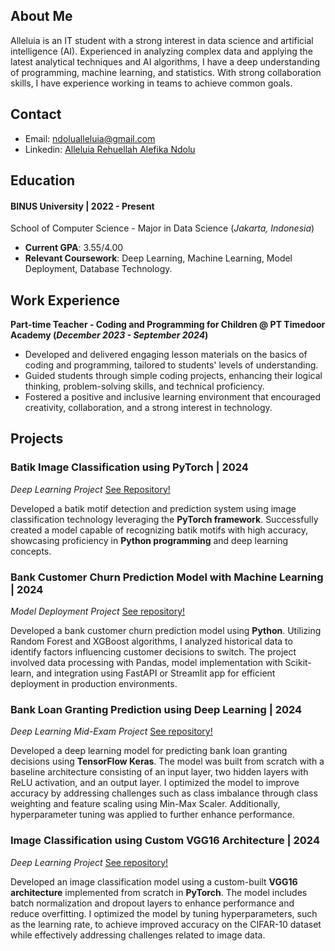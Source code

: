 ## About Me
Alleluia is an IT student with a strong interest in data science and artificial intelligence (AI). Experienced in analyzing complex data and applying the latest analytical techniques and AI algorithms, I have a deep understanding of programming, machine learning, and statistics. With strong collaboration skills, I have experience working in teams to achieve common goals.

## Contact
- Email: ndolualleluia@gmail.com
- Linkedin: [Alleluia Rehuellah Alefika Ndolu](https://www.linkedin.com/in/alleluiandolu/)

## Education
#### BINUS University | 2022 - Present
School of Computer Science - Major in Data Science 
(_Jakarta, Indonesia_)	
- **Current GPA**: 3.55/4.00
- **Relevant Coursework**: Deep Learning, Machine Learning, Model Deployment, Database Technology.


## Work Experience
**Part-time Teacher - Coding and Programming for Children @ PT Timedoor Academy (_December 2023 - September 2024_)**
- Developed and delivered engaging lesson materials on the basics of coding and programming, tailored to students' levels of understanding.
- Guided students through simple coding projects, enhancing their logical thinking, problem-solving skills, and technical proficiency.
- Fostered a positive and inclusive learning environment that encouraged creativity, collaboration, and a strong interest in technology.

## Projects
### Batik Image Classification using PyTorch | 2024
_Deep Learning Project_
[ See Repository!](https://github.com/AlleluiaRA-Ndolu/Batik-Image-Classification)

Developed a batik motif detection and prediction system using image classification technology leveraging the **PyTorch framework**. Successfully created a model capable of recognizing batik motifs with high accuracy, showcasing proficiency in **Python programming** and deep learning concepts.

### Bank Customer Churn Prediction Model with Machine Learning | 2024
_Model Deployment Project_
[ See repository!](https://github.com/AlleluiaRA-Ndolu/Bank-Customer-Churn-Prediction)

Developed a bank customer churn prediction model using **Python**. Utilizing Random Forest and XGBoost algorithms, I analyzed historical data to identify factors influencing customer decisions to switch. The project involved data processing with Pandas, model implementation with Scikit-learn, and integration using FastAPI or Streamlit app for efficient deployment in production environments.

### Bank Loan Granting Prediction using Deep Learning | 2024
_Deep Learning Mid-Exam Project_
[ See repository!](https://github.com/AlleluiaRA-Ndolu/Bank-Loan-Granting-Prediction-using-Deep-Learning)

Developed a deep learning model for predicting bank loan granting decisions using **TensorFlow Keras**. The model was built from scratch with a baseline architecture consisting of an input layer, two hidden layers with ReLU activation, and an output layer. I optimized the model to improve accuracy by addressing challenges such as class imbalance through class weighting and feature scaling using Min-Max Scaler. Additionally, hyperparameter tuning was applied to further enhance performance.

### Image Classification using Custom VGG16 Architecture | 2024
_Deep Learning Project_
[See repository!](https://github.com/AlleluiaRA-Ndolu/Custom-VGG16-Deep-Learning-Model-for-Image-Classification-Using-PyTorch)

Developed an image classification model using a custom-built **VGG16 architecture** implemented from scratch in **PyTorch**. The model includes batch normalization and dropout layers to enhance performance and reduce overfitting. I optimized the model by tuning hyperparameters, such as the learning rate, to achieve improved accuracy on the CIFAR-10 dataset while effectively addressing challenges related to image data.


